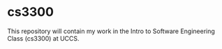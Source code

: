 # cs3300
This repository will contain my work in the Intro to Software Engineering Class (cs3300) at UCCS.
